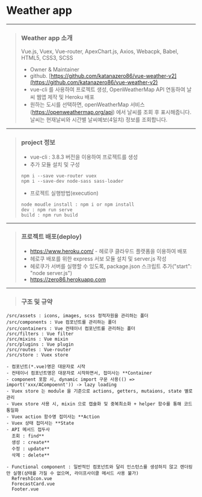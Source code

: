# Weather app

---

> ### Weather app 소개 <br/>
> Vue.js, Vuex, Vue-router, ApexChart.js, Axios, Webacpk, Babel, HTML5, CSS3, SCSS
> - Owner & Maintainer
> - github. [https://github.com/katanazero86/vue-weather-v2](https://github.com/katanazero86/vue-weather-v2)
> - vue-cli 를 사용하여 프로젝트 생성, OpenWeatherMap API 연동하여 날씨 웹앱 제작 및 Heroku 배포
> - 원하는 도시를 선택하면, openWeatherMap 서비스(https://openweathermap.org/api) 에서 날씨를 조회 후 표시해줍니다. 날씨는 현재날씨와 시간별 날씨예보(4일치) 정보를 조회합니다.

---

> ### project 정보 <br/>
> - vue-cli : 3.8.3 버전을 이용하여 프로젝트를 생성
> - 추가 모듈 설치 및 구성
> ```
> npm i --save vue-router vuex
> npm i --save-dev node-sass sass-loader
> ```
> - 프로젝트 실행방법(execution)
> ```
> node moudle install : npm i or npm install
> dev : npm run serve
> build : npm run build
> ```

---

> ### 프로젝트 배포(deploy) <br/>
> - https://www.heroku.com/ - 헤로쿠 클라우드 플랫폼을 이용하여 배포
> - 헤로쿠 배포를 위한 express 서보 모듈 설치 및 server.js 작성
> - 헤로쿠가 서버를 실행할 수 있도록, package.json 스크립트 추가("start": "node server.js")
> - https://zero86.herokuapp.com

---

> ### 구조 및 규약

```
/src/assets : icons, images, scss 정적자원을 관리하는 폴더
/src/components : Vue 컴포넌트를 관리하는 폴더
/src/containers : Vue 컨테이너 컴포넌트를 관리하는 폴더
/src/filters : Vue filter
/src/mixins : Vue mixin
/src/plugins : Vue plugin
/src/routes : Vue-router
/src/store : Vuex store

- 컴포넌트(*.vue)명은 대문자로 시작
- 컨테이너 컴포넌트명은 대문자로 시작하면서, 접미사는 **Container
- component 포함 시, dynamic import 구문 사용(() => import('xxx/ACompoennt')) -> lazy loading
- Vuex store 는 module 을 기준으로 actions, getters, mutaions, state 별로 관리
- Vuex store 사용 시, mixin 으로 캡슐화 및 중복최소화 + helper 함수를 통해 코드 통일화
- Vuex action 함수명 접미사는 **Action
- Vuex 상태 접미사는 **State
- API 메서드 접두사
  조회 : find**
  생성 : create**
  수정 : update**
  삭제 : delete**

- Functional component : 일반적인 컴포넌트와 달리 인스턴스를 생성하지 않고 렌더링만 실행(상태를 가질 수 없으며, 라이프사이클 메서드 사용 불가)
  RefreshIcon.vue
  ForecastCard.vue
  Footer.vue

```
